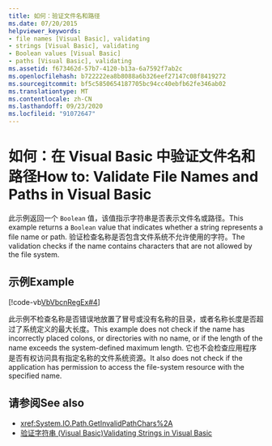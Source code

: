 ```yaml
---
title: 如何：验证文件名和路径
ms.date: 07/20/2015
helpviewer_keywords:
- file names [Visual Basic], validating
- strings [Visual Basic], validating
- Boolean values [Visual Basic]
- paths [Visual Basic], validating
ms.assetid: f673462d-57b7-4120-b13a-6a7592f7ab2c
ms.openlocfilehash: b722222ea8b8088a6b326eef27147c08f8419272
ms.sourcegitcommit: bf5c5850654187705bc94cc40ebfb62fe346ab02
ms.translationtype: MT
ms.contentlocale: zh-CN
ms.lasthandoff: 09/23/2020
ms.locfileid: "91072647"
---
```

# <a name="how-to-validate-file-names-and-paths-in-visual-basic"></a><span data-ttu-id="64c70-102">如何：在 Visual Basic 中验证文件名和路径</span><span class="sxs-lookup"><span data-stu-id="64c70-102">How to: Validate File Names and Paths in Visual Basic</span></span>

<span data-ttu-id="64c70-103">此示例返回一个 `Boolean` 值，该值指示字符串是否表示文件名或路径。</span><span class="sxs-lookup"><span data-stu-id="64c70-103">This example returns a `Boolean` value that indicates whether a string represents a file name or path.</span></span> <span data-ttu-id="64c70-104">验证检查名称是否包含文件系统不允许使用的字符。</span><span class="sxs-lookup"><span data-stu-id="64c70-104">The validation checks if the name contains characters that are not allowed by the file system.</span></span>  
  
## <a name="example"></a><span data-ttu-id="64c70-105">示例</span><span class="sxs-lookup"><span data-stu-id="64c70-105">Example</span></span>  

 [!code-vb[VbVbcnRegEx#4](~/samples/snippets/visualbasic/VS_Snippets_VBCSharp/VbVbcnRegEx/VB/Class1.vb#4)]  
  
 <span data-ttu-id="64c70-106">此示例不检查名称是否错误地放置了冒号或没有名称的目录，或者名称长度是否超过了系统定义的最大长度。</span><span class="sxs-lookup"><span data-stu-id="64c70-106">This example does not check if the name has incorrectly placed colons, or directories with no name, or if the length of the name exceeds the system-defined maximum length.</span></span> <span data-ttu-id="64c70-107">它也不会检查应用程序是否有权访问具有指定名称的文件系统资源。</span><span class="sxs-lookup"><span data-stu-id="64c70-107">It also does not check if the application has permission to access the file-system resource with the specified name.</span></span>  
  
## <a name="see-also"></a><span data-ttu-id="64c70-108">请参阅</span><span class="sxs-lookup"><span data-stu-id="64c70-108">See also</span></span>

- <xref:System.IO.Path.GetInvalidPathChars%2A>
- [<span data-ttu-id="64c70-109">验证字符串 (Visual Basic)</span><span class="sxs-lookup"><span data-stu-id="64c70-109">Validating Strings in Visual Basic</span></span>](validating-strings.md)
